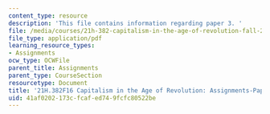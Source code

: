 ```yaml
---
content_type: resource
description: 'This file contains information regarding paper 3. '
file: /media/courses/21h-382-capitalism-in-the-age-of-revolution-fall-2016/41af0202173cfcafed749fcfc80522be_MIT21H_382F16_Paper3.pdf
file_type: application/pdf
learning_resource_types:
- Assignments
ocw_type: OCWFile
parent_title: Assignments
parent_type: CourseSection
resourcetype: Document
title: '21H.382F16 Capitalism in the Age of Revolution: Assignments-Paper 2 Guidelines'
uid: 41af0202-173c-fcaf-ed74-9fcfc80522be
---
```


